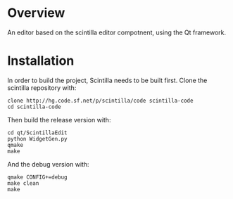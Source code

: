 Overview
========

An editor based on the scintilla editor compotnent, using the Qt framework.

Installation
============

In order to build the project, Scintilla needs to be built first. Clone the scintilla repository with:

```
clone http://hg.code.sf.net/p/scintilla/code scintilla-code
cd scintilla-code
```

Then build the release version with:

```
cd qt/ScintillaEdit
python WidgetGen.py
qmake
make
```

And the debug version with:

```
qmake CONFIG+=debug
make clean
make
```